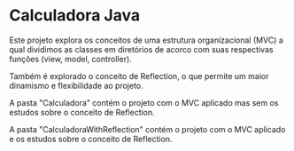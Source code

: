 # Calculadora Java

Este projeto explora os conceitos de uma estrutura organizacional (MVC) a qual dividimos as classes em diretórios de acorco com suas respectivas funções (view, model, controller).

Também é explorado o conceito de Reflection, o que permite um maior dinamismo e flexibilidade ao projeto.

A pasta "Calculadora" contém o projeto com o MVC aplicado mas sem os estudos sobre o conceito de Reflection.

A pasta "CalculadoraWithReflection" contém o projeto com o MVC aplicado e os estudos sobre o conceito de Reflection.
